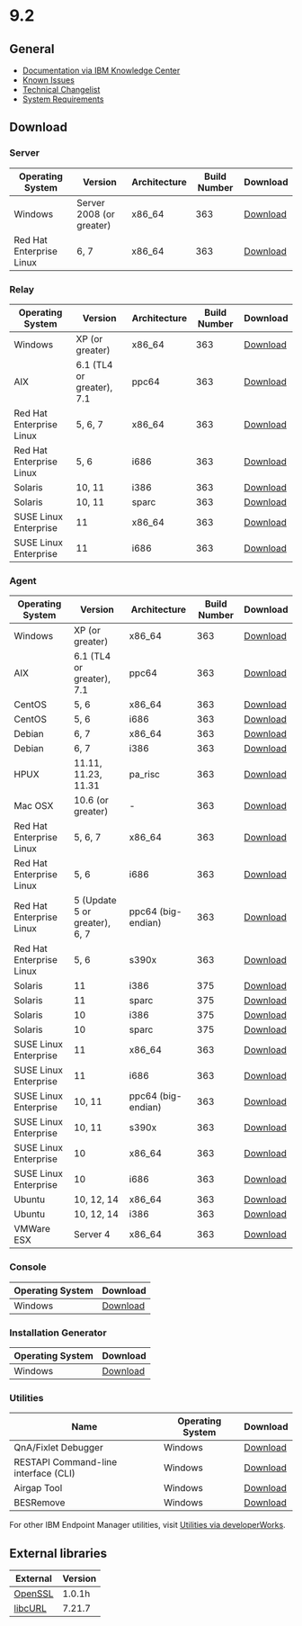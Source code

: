 # 9.2

## General
* [Documentation via IBM Knowledge Center](https://www-01.ibm.com/support/knowledgecenter/SS63NW_9.2.0/com.ibm.tivoli.tem.doc_9.2/welcome/IEM92_landing.html)
* [Known Issues](https://www-01.ibm.com/support/docview.wss?uid=swg21687166)
* [Technical Changelist](https://support.bigfix.com/bes/changes/fullchangelist-92.txt)
* [System Requirements](https://www-01.ibm.com/support/docview.wss?rs=1015&uid=swg21684809)

## Download

### Server
| Operating System | Version | Architecture | Build Number | Download |
| ---------------- | ------- | ------------ | ------------ | -------- |
| Windows | Server 2008 (or greater) | x86_64 | 363 | [Download](http://software.bigfix.com/download/bes/92/BigFix-BES-Server-9.2.0.363.exe) |
| Red Hat Enterprise Linux | 6, 7 | x86_64 | 363 | [Download](http://software.bigfix.com/download/bes/92/ServerInstaller_9.2.0.363-rhe6.x86_64.tgz) |

### Relay
| Operating System | Version | Architecture | Build Number | Download |
| ---------------- | ------- | ------------ | ------------ | -------- |
| Windows | XP (or greater) | x86_64 | 363 | [Download](http://software.bigfix.com/download/bes/92/BigFix-BES-Relay-9.2.0.363.exe) |
| AIX | 6.1 (TL4 or greater), 7.1 | ppc64 | 363 | [Download](http://software.bigfix.com/download/bes/92/BESRelay-9.2.0.363.ppc64_aix61.pkg) |
| Red Hat Enterprise Linux | 5, 6, 7 | x86_64 | 363 | [Download](http://software.bigfix.com/download/bes/92/BESRelay-9.2.0.363-rhe5.x86_64.rpm) |
| Red Hat Enterprise Linux | 5, 6 | i686 | 363 | [Download](http://software.bigfix.com/download/bes/92/BESRelay-9.2.0.363-rhe5.i686.rpm) |
| Solaris | 10, 11 | i386 | 363 | [Download](http://software.bigfix.com/download/bes/92/BESRelay-9.2.0.375.x86_sol10.pkg) |
| Solaris | 10, 11 | sparc | 363 | [Download](http://software.bigfix.com/download/bes/92/BESRelay-9.2.0.375.sparc_sol10.pkg) |
| SUSE Linux Enterprise | 11 | x86_64 | 363 | [Download](http://software.bigfix.com/download/bes/92/BESRelay-9.2.0.363-sle11.x86_64.rpm) |
| SUSE Linux Enterprise | 11 | i686 | 363 | [Download](http://software.bigfix.com/download/bes/92/BESRelay-9.2.0.363-sle11.i686.rpm) |

### Agent
| Operating System | Version | Architecture | Build Number | Download |
| ---------------- | ------- | ------------ | ------------ | -------- |
| Windows | XP (or greater) | x86_64 | 363 | [Download](http://software.bigfix.com/download/bes/92/BigFix-BES-Client-9.2.0.363.exe) |
| AIX | 6.1 (TL4 or greater), 7.1 | ppc64 | 363 | [Download](http://software.bigfix.com/download/bes/92/BESAgent-9.2.0.363.ppc64_aix61.pkg) |
| CentOS | 5, 6 | x86_64 | 363 | [Download](http://software.bigfix.com/download/bes/92/BESAgent-9.2.0.363-rhe5.x86_64.rpm) |
| CentOS | 5, 6 | i686 | 363 | [Download](http://software.bigfix.com/download/bes/92/BESAgent-9.2.0.363-rhe5.i686.rpm) |
| Debian | 6, 7 | x86_64 | 363 | [Download](http://software.bigfix.com/download/bes/92/BESAgent-9.2.0.363-debian6.amd64.deb) |
| Debian | 6, 7 | i386 | 363 | [Download](http://software.bigfix.com/download/bes/92/BESAgent-9.2.0.363-debian6.i386.deb) |
| HPUX | 11.11, 11.23, 11.31 | pa_risc | 363 | [Download](http://software.bigfix.com/download/bes/92/BESAgent-9.2.0.363.pa_risc_hpux1111.depot) |
| Mac OSX | 10.6 (or greater) | - | 363 | [Download](http://software.bigfix.com/download/bes/92/BESAgent-9.2.0.363-BigFix_MacOSX10.6.pkg) |
| Red Hat Enterprise Linux | 5, 6, 7 | x86_64 | 363 | [Download](http://software.bigfix.com/download/bes/92/BESAgent-9.2.0.363-rhe5.x86_64.rpm) |
| Red Hat Enterprise Linux | 5, 6 | i686 | 363 | [Download](http://software.bigfix.com/download/bes/91/BESAgent-9.2.0.363-rhe5.i686.rpm) |
| Red Hat Enterprise Linux | 5 (Update 5 or greater), 6, 7 | ppc64 (big-endian) | 363 | [Download](http://software.bigfix.com/download/bes/92/BESAgent-9.2.0.363-rhe5.ppc64.rpm) |
| Red Hat Enterprise Linux | 5, 6 | s390x | 363 | [Download](http://software.bigfix.com/download/bes/92/BESAgent-9.2.0.363-rhe5.s390x.rpm) |
| Solaris | 11 | i386 | 375 | [Download](http://software.bigfix.com/download/bes/92/BESAgent-9.2.0.375.x86_sol11.pkg) |
| Solaris | 11 | sparc | 375 | [Download](http://software.bigfix.com/download/bes/92/BESAgent-9.2.0.375.sparc_sol11.pkg) |
| Solaris | 10 | i386 | 375 | [Download](http://software.bigfix.com/download/bes/92/BESAgent-9.2.0.375.x86_sol10.pkg) |
| Solaris | 10 | sparc | 375 | [Download](http://software.bigfix.com/download/bes/92/BESAgent-9.2.0.375.sparc_sol10.pkg) |
| SUSE Linux Enterprise | 11 | x86_64 | 363 | [Download](http://software.bigfix.com/download/bes/92/BESAgent-9.2.0.363-sle11.x86_64.rpm) |
| SUSE Linux Enterprise | 11 | i686 | 363 | [Download](http://software.bigfix.com/download/bes/92/BESAgent-9.2.0.363-sle11.i686.rpm) |
| SUSE Linux Enterprise | 10, 11 | ppc64 (big-endian) | 363 | [Download](http://software.bigfix.com/download/bes/92/BESAgent-9.2.0.363-sle10.ppc64.rpm) |
| SUSE Linux Enterprise | 10, 11 | s390x | 363 | [Download](http://software.bigfix.com/download/bes/92/BESAgent-9.2.0.363-sle10.s390x.rpm) |
| SUSE Linux Enterprise | 10 | x86_64 | 363 | [Download](http://software.bigfix.com/download/bes/92/BESAgent-9.2.0.363-sle9.x86_64.rpm) |
| SUSE Linux Enterprise | 10 | i686 | 363 | [Download](http://software.bigfix.com/download/bes/92/BESAgent-9.2.0.363-sle10.i686.rpm) |
| Ubuntu | 10, 12, 14 | x86_64 | 363 | [Download](http://software.bigfix.com/download/bes/92/BESAgent-9.2.0.363-ubuntu10.amd64.deb) |
| Ubuntu | 10, 12, 14 | i386 | 363 | [Download](http://software.bigfix.com/download/bes/92/BESAgent-9.2.0.363-ubuntu10.i386.deb) | 
| VMWare ESX | Server 4 | x86_64 | 363 | [Download](http://software.bigfix.com/download/bes/92/BESAgent-9.2.0.363-rhe5.x86_64.rpm) |

### Console
| Operating System | Download |
| ---------------- | -------- |
| Windows | [Download](http://software.bigfix.com/download/bes/92/BigFix-BES-Console-9.2.0.363.exe) |

### Installation Generator
| Operating System | Download |
| ---------------- | -------- |
| Windows | [Download](http://software.bigfix.com/download/bes/92/BigFix-BES-9.2.0.363.exe) |

### Utilities
| Name | Operating System | Download |
| ---- | ---------------- | -------- |
| QnA/Fixlet Debugger | Windows | [Download](http://software.bigfix.com/download/bes/92/util/QNA9.2.0.363.zip) |
| RESTAPI Command-line interface (CLI) | Windows | [Download](http://software.bigfix.com/download/bes/92/util/IEMCLI9.2.0.363.zip) |
| Airgap Tool | Windows | [Download](http://software.bigfix.com/download/bes/92/util/BESAirgapTool9.2.0.363.zip) |
| BESRemove | Windows | [Download](http://software.bigfix.com/download/bes/92/util/BESRemove9.2.0.363.exe) |

For other IBM Endpoint Manager utilities, visit [Utilities via developerWorks](https://www.ibm.com/developerworks/community/wikis/home?lang=en#!/wiki/Tivoli%20Endpoint%20Manager/page/Utilities).

## External libraries
| External | Version |
| -------- | ------- |
| [OpenSSL](https://www.openssl.org) | 1.0.1h  |
| [libcURL](http://curl.haxx.se/libcurl/) | 7.21.7  |
